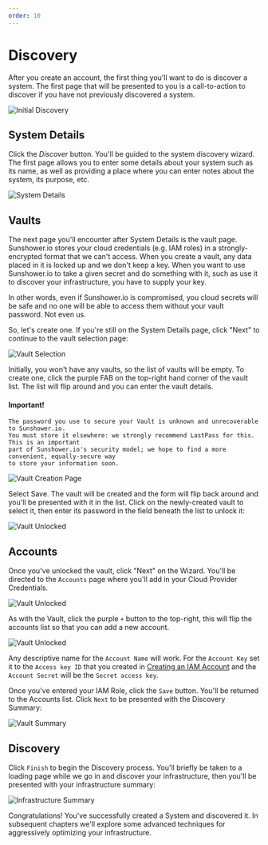 ```yaml
---
order: 10
---
```

# Discovery


After you create an account, the first thing you'll want to do is discover a system.  The first page that will be presented
to you is a call-to-action to discover if you have not previously discovered a system.

![Initial Discovery](./imgs/discovery/discover-initial.png)

## System Details

Click the _Discover_ button.  You'll be guided to the system discovery wizard.  The first page allows you to enter some
details about your system such as its name, as well as providing a place where you can enter notes about the system, 
its purpose, etc.

![System Details](./imgs/discovery/system-details.png)


## Vaults

The next page you'll encounter after System Details is the vault page.  Sunshower.io stores your cloud credentials (e.g. IAM roles)
in a strongly-encrypted format that we can't access.  When you create a vault, any data placed in it is locked up and we
don't keep a key.  When you want to use Sunshower.io to take a given secret and do something with it, such as use it to discover
your infrastructure, you have to supply your key. 

In other words, even if Sunshower.io is compromised, you cloud secrets will be safe and no one will be able to access them
without your vault password.  Not even us.

So, let's create one.  If you're still on the System Details page, click "Next" to continue to the vault selection page:

![Vault Selection](./imgs/discovery/vault-page.png)


Initially, you won't have any vaults, so the list of vaults will be empty.  To create one, click the purple FAB on the
top-right hand corner of the vault list.  The list will flip around and you can enter the vault details.

#### Important!

```
The password you use to secure your Vault is unknown and unrecoverable to Sunshower.io. 
You must store it elsewhere: we strongly recommend LastPass for this.  This is an important
part of Sunshower.io's security model; we hope to find a more convenient, equally-secure way 
to store your information soon.
```

![Vault Creation Page](./imgs/discovery/vault-creation-page.png)

Select Save.  The vault will be created and the form will flip back around and you'll be presented with it in the list.
Click on the newly-created vault to select it, then enter its password in the field beneath the list to unlock it:

![Vault Unlocked](./imgs/discovery/vault-unlocked.png)



## Accounts

Once you've unlocked the vault, click "Next" on the Wizard.  You'll be directed to the `Accounts` page where you'll add
in your Cloud Provider Credentials.

![Vault Unlocked](./imgs/discovery/discover-add-account.png)

As with the Vault, click the purple `+` button to the top-right, this will flip the accounts list so that you can 
add a new account.

![Vault Unlocked](./imgs/discovery/aws-add-account.png)

Any descriptive name for the `Account Name` will work.  For the `Account Key` set it to the `Access key ID` that 
you created in [Creating an IAM Account](/pages/en/guide/before-you-begin.html#amazon-web-services-identity-access-management-iam)
and the `Account Secret` will be the `Secret access key`.


Once you've entered your IAM Role, click the `Save` button.  You'll be returned to the Accounts list.  Click `Next` to be
presented with the Discovery Summary:


![Vault Summary](./imgs/discovery/vault-summary.png)

## Discovery

Click `Finish` to begin the Discovery process.  You'll briefly be taken to a loading page while we go in and discover your
infrastructure, then you'll be presented with your infrastructure summary:

![Infrastructure Summary](./imgs/discovery/infrastructure-summary.png)


Congratulations!  You've successfully created a System and discovered it.  In subsequent chapters we'll explore some 
advanced techniques for aggressively optimizing your infrastructure.
